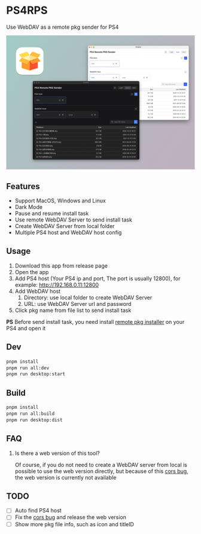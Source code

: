 # PS4RPS

Use WebDAV as a remote pkg sender for PS4

![PS4RPS.png](assets/PS4RPS.png)

## Features

- Support MacOS, Windows and Linux
- Dark Mode
- Pause and resume install task
- Use remote WebDAV Server to send install task
- Create WebDAV Server from local folder
- Multiple PS4 host and WebDAV host config

## Usage

1. Download this app from release page
2. Open the app
3. Add PS4 host (Your PS4 ip and port, The port is usually 12800), for example: http://192.168.0.11:12800
4. Add WebDAV host
   1. Directory: use local folder to create WebDAV Server
   2. URL: use WebDAV Server url and password
5. Click pkg name from file list to send install task

**PS** Before send install task, you need install [remote pkg installer](https://gist.github.com/flatz/60956f2bf1351a563f625357a45cd9c8) on your PS4 and open it

## Dev

```bash
pnpm install
pnpm run all:dev
pnpm run desktop:start
```

## Build

```bash
pnpm install
pnpm run all:build
pnpm run desktop:dist
```

## FAQ

1. Is there a web version of this tool?

   Of course, if you do not need to create a WebDAV server from local is possible to use the web version directly, but because of this [cors bug](https://github.com/flatz/ps4_remote_pkg_installer/issues/10), the web version is currently not available

## TODO

- [ ] Auto find PS4 host
- [ ] Fix the [cors bug](https://github.com/flatz/ps4_remote_pkg_installer/issues/10) and release the web version
- [ ] Show more pkg file info, such as icon and titleID
